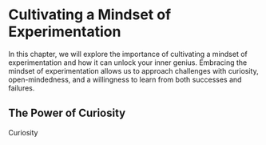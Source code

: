 Cultivating a Mindset of Experimentation
=================================================

In this chapter, we will explore the importance of cultivating a mindset of experimentation and how it can unlock your inner genius. Embracing the mindset of experimentation allows us to approach challenges with curiosity, open-mindedness, and a willingness to learn from both successes and failures.

The Power of Curiosity
----------------------

Curiosity
